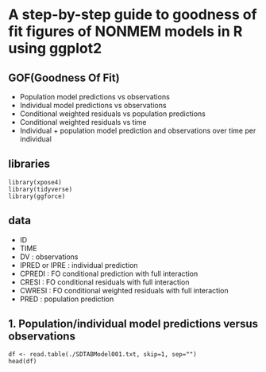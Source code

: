 # A step-by-step guide to goodness of fit figures of NONMEM models in R using ggplot2

## **GOF(Goodness Of Fit)**  
- Population model predictions vs observations  
- Individual model predictions vs observations  
- Conditional weighted residuals vs population predictions    
- Conditional weighted residuals vs time  
- Individual + population model prediction and observations over time per individual

## libraries
```{r}
library(xpose4)
library(tidyverse)
library(ggforce)
```

## data
- ID
- TIME
- DV : observations
- IPRED or IPRE : individual prediction
- CPREDI : FO conditional prediction with full interaction
- CRESI : FO conditional residuals with full interaction
- CWRESI : FO conditional weighted residuals with full interaction
- PRED : population prediction  

## 1. Population/individual model predictions versus observations
```{r}
df <- read.table(./SDTABModel001.txt, skip=1, sep="")
head(df)
```



